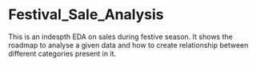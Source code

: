 # Festival_Sale_Analysis
This is an indespth EDA on sales during festive season.
It shows the roadmap to analyse a given data and how to create relationship between different categories present in it.
